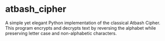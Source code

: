 # atbash_cipher
A simple yet elegant Python implementation of the classical Atbash Cipher. This program encrypts and decrypts text by reversing the alphabet while preserving letter case and non-alphabetic characters.
